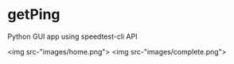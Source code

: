 # getPing
Python GUI app using speedtest-cli API

<img src-"images/home.png">
<img src-"images/complete.png">
